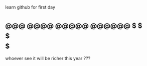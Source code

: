 learn github for first day

#
#
#
#
@@@
@@@@
@@@@@
@@@@@@
$
$$$
$$$$$
$$$$$$$
------------------------------------
whoever see it will be richer this year
???